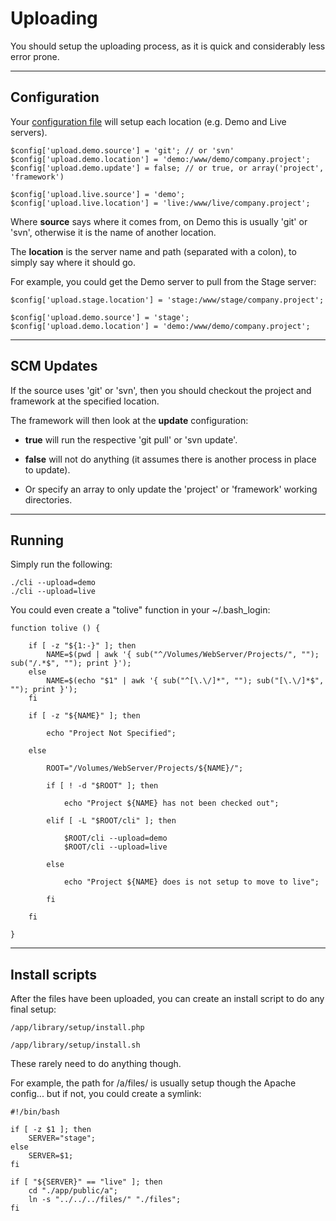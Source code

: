 # Uploading

You should setup the uploading process, as it is quick and considerably less error prone.

---

## Configuration

Your [configuration file](../../doc/setup/config.md) will setup each location (e.g. Demo and Live servers).

	$config['upload.demo.source'] = 'git'; // or 'svn'
	$config['upload.demo.location'] = 'demo:/www/demo/company.project';
	$config['upload.demo.update'] = false; // or true, or array('project', 'framework')

	$config['upload.live.source'] = 'demo';
	$config['upload.live.location'] = 'live:/www/live/company.project';

Where **source** says where it comes from, on Demo this is usually 'git' or 'svn', otherwise it is the name of another location.

The **location** is the server name and path (separated with a colon), to simply say where it should go.

For example, you could get the Demo server to pull from the Stage server:

	$config['upload.stage.location'] = 'stage:/www/stage/company.project';

	$config['upload.demo.source'] = 'stage';
	$config['upload.demo.location'] = 'demo:/www/demo/company.project';

---

## SCM Updates

If the source uses 'git' or 'svn', then you should checkout the project and framework at the specified location.

The framework will then look at the **update** configuration:

- **true** will run the respective 'git pull' or 'svn update'.

- **false** will not do anything (it assumes there is another process in place to update).

- Or specify an array to only update the 'project' or 'framework' working directories.

---

## Running

Simply run the following:

	./cli --upload=demo
	./cli --upload=live

You could even create a "tolive" function in your ~/.bash_login:

	function tolive () {

		if [ -z "${1:-}" ]; then
			NAME=$(pwd | awk '{ sub("^/Volumes/WebServer/Projects/", ""); sub("/.*$", ""); print }');
		else
			NAME=$(echo "$1" | awk '{ sub("^[\.\/]*", ""); sub("[\.\/]*$", ""); print }');
		fi

		if [ -z "${NAME}" ]; then

			echo "Project Not Specified";

		else

			ROOT="/Volumes/WebServer/Projects/${NAME}/";

			if [ ! -d "$ROOT" ]; then

				echo "Project ${NAME} has not been checked out";

			elif [ -L "$ROOT/cli" ]; then

				$ROOT/cli --upload=demo
				$ROOT/cli --upload=live

			else

				echo "Project ${NAME} does is not setup to move to live";

			fi

		fi

	}

---

## Install scripts

After the files have been uploaded, you can create an install script to do any final setup:

	/app/library/setup/install.php

	/app/library/setup/install.sh

These rarely need to do anything though.

For example, the path for /a/files/ is usually setup though the Apache config... but if not, you could create a symlink:

	#!/bin/bash

	if [ -z $1 ]; then
		SERVER="stage";
	else
		SERVER=$1;
	fi

	if [ "${SERVER}" == "live" ]; then
		cd "./app/public/a";
		ln -s "../../../files/" "./files";
	fi
